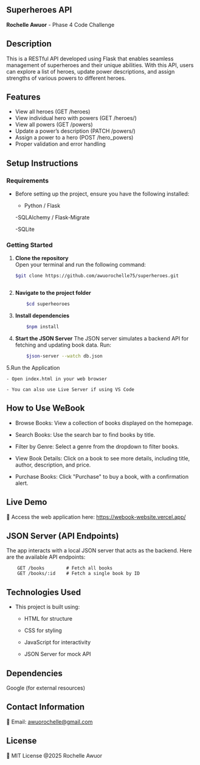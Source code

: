 ## Superheroes API
**Rochelle Awuor** -  Phase 4  Code Challenge

## **Description**
This is a RESTful API developed using Flask that enables seamless management of superheroes and their unique abilities. With this API, users can explore a list of heroes, update power descriptions, and assign strengths of various powers to different heroes. 


## Features

- View all heroes (GET /heroes)
- View individual hero with powers (GET /heroes/<id>)
- View all powers (GET /powers)
- Update a power’s description (PATCH /powers/<id>)
- Assign a power to a hero (POST /hero_powers)
- Proper validation and error handling






## Setup Instructions 

### **Requirements**
- Before setting up the project, ensure you have the following installed:

    - Python / Flask

    -SQLAlchemy / Flask-Migrate

    -SQLite

    

### Getting Started 
1. **Clone the repository**   
Open your terminal and run the following command:
    ```sh
    $git clone https://github.com/awuorochelle75/superheroes.git



2. **Navigate to the project folder**
    ```sh
        $cd superheoroes

3. **Install dependencies**
    ```sh
        $npm install

4. **Start the JSON Server**
The JSON server simulates a backend API for fetching and updating book data. Run:
    ```sh
        $json-server --watch db.json

5.Run the Application

    - Open index.html in your web browser

    - You can also use Live Server if using VS Code

## **How to Use WeBook**
- Browse Books: View a collection of books displayed on the homepage.

- Search Books: Use the search bar to find books by title.

- Filter by Genre: Select a genre from the dropdown to filter books.

- View Book Details: Click on a book to see more details, including title, author, description, and price.

- Purchase Books: Click "Purchase" to buy a book, with a confirmation alert.


## Live Demo
🔗 Access the web application here:
https://webook-website.vercel.app/


## JSON Server (API Endpoints)
The app interacts with a local JSON server that acts as the backend. Here are the available API endpoints:

        GET /books        # Fetch all books
        GET /books/:id    # Fetch a single book by ID
    

## Technologies Used
- This project is built using:

    - HTML for structure

    - CSS for styling

    - JavaScript for interactivity

    - JSON Server for mock API

## Dependencies
Google (for external resources)

## Contact Information
📧 Email: awuorochelle@gmail.com

## License
📜 MIT License @2025 Rochelle Awuor


